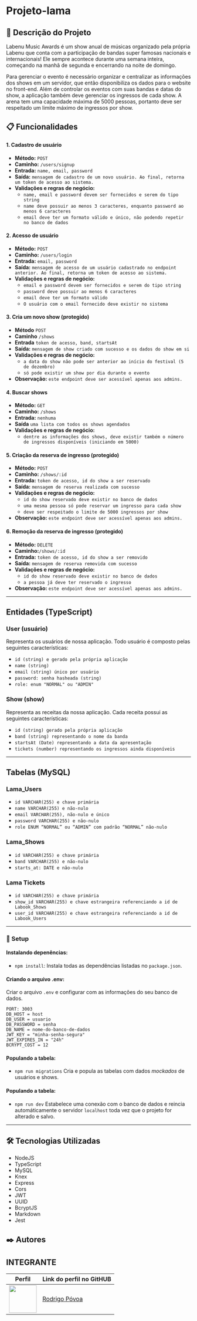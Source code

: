 # Projeto-lama

## 🚀 Descrição do Projeto

Labenu Music Awards é um show anual de músicas organizado pela própria Labenu que conta com a participação de bandas super famosas nacionais e internacionais! Ele sempre acontece durante uma semana inteira, começando na manhã de segunda e encerrando na noite de domingo.

Para gerenciar o evento é necessário organizar e centralizar as informações dos shows em um servidor, que então disponibiliza os dados para o website no front-end. Além de controlar os eventos com suas bandas e datas do show, a aplicação também deve gerenciar os ingressos de cada show. A arena tem uma capacidade máxima de 5000 pessoas, portanto deve ser respeitado um limite máximo de ingressos por show.

## 📋 Funcionalidades
#### 1. Cadastro de usuário

-   **Método:** `POST`
-   **Caminho:** `/users/signup`
-   **Entrada:** `name, email, password`
-   **Saída:** `mensagem de cadastro de um novo usuário. Ao final, retorna um token de acesso ao sistema.`
-   **Validações e regras de negócio:**
    -   `name, email e password devem ser fornecidos e serem do tipo string`
    -   `name deve possuir ao menos 3 caracteres, enquanto password ao menos 6 caracteres`
    -   `email deve ter um formato válido e único, não podendo repetir no banco de dados`

#### 2. Acesso de usuário

-   **Método:** `POST`
-   **Caminho:** `/users/login`
-   **Entrada:** `email, password`
-   **Saída:** `mensagem de acesso de um usuário cadastrado no endpoint anterior. Ao final, retorna um token de acesso ao sistema.`
-   **Validações e regras de negócio:**
    -   `email e password devem ser fornecidos e serem do tipo string`
    -   `password deve possuir ao menos 6 caracteres`
    -   `email deve ter um formato válido`
    -   `O usuário com o email fornecido deve existir no sistema`

#### 3. Cria um novo show (protegido)

-   **Método** `POST`
-   **Caminho** `/shows`
-   **Entrada** `token de acesso, band, startsAt`
-   **Saída:** `mensagem de show criado com sucesso e os dados do show em si`
-   **Validações e regras de negócio:**
    -   `a data do show não pode ser anterior ao início do festival (5 de dezembro)`
    -   `só pode existir um show por dia durante o evento`
-   **Observação:** `este endpoint deve ser acessível apenas aos admins.`

#### 4. Buscar shows

-   **Método:** `GET`
-   **Caminho:** `/shows`
-   **Entrada:** `nenhuma`
-   **Saída** `uma lista com todos os shows agendados`
-   **Validações e regras de negócio:**
    -   `dentre as informações dos shows, deve existir também o número de ingressos disponíveis (iniciando em 5000)`

#### 5. Criação da reserva de ingresso (protegido)

-   **Método:** `POST`
-   **Caminho:** `/shows/:id`
-   **Entrada:** `token de acesso, id do show a ser reservado`
-   **Saída:** `mensagem de reserva realizada com sucesso`
-   **Validações e regras de negócio:**
    -   `id do show reservado deve existir no banco de dados`
    -   `uma mesma pessoa só pode reservar um ingresso para cada show`
    -   `deve ser respeitado o limite de 5000 ingressos por show`
-   **Observação:** `este endpoint deve ser acessível apenas aos admins.`

#### 6. Remoção da reserva de ingresso (protegido)

-   **Método:** `DELETE`
-   **Caminho:**`/shows/:id`
-   **Entrada:** `token de acesso, id do show a ser removido`
-   **Saída:** `mensagem de reserva removida com sucesso`
-   **Validações e regras de negócio:**
    -   `id do show reservado deve existir no banco de dados`
    -   `a pessoa já deve ter reservado o ingresso`
-   **Observação:** `este endpoint deve ser acessível apenas aos admins.`

---

## Entidades (TypeScript)

### User (usuário)

Representa os usuários de nossa aplicação. Todo usuário é composto pelas seguintes características:

-   `id (string) e gerado pela própria aplicação`
-   `name (string)`
-   `email (string) único por usuário`
-   `password: senha hasheada (string)`
-   `role: enum "NORMAL" ou "ADMIN"`

### Show (show)

Representa as receitas da nossa aplicação. Cada receita possui as seguintes características:

-   `id (string) gerado pela própria aplicação`
-   `band (string) representando o nome da banda`
-   `startsAt (Date) representando a data da apresentação`
-   `tickets (number) representando os ingressos ainda disponíveis`

---

## Tabelas (MySQL)

### Lama_Users

-   `id VARCHAR(255) e chave primária`
-   `name VARCHAR(255) e não-nulo`
-   `email VARCHAR(255), não-nulo e único`
-   `password VARCHAR(255) e não-nulo`
-   `role ENUM “NORMAL” ou “ADMIN” com padrão “NORMAL” não-nulo`

### Lama_Shows

-   `id VARCHAR(255) e chave primária`
-   `band VARCHAR(255) e não-nulo`
-   `starts_at: DATE e não-nulo`

### Lama Tickets

-   `id VARCHAR(255) e chave primária`
-   `show_id VARCHAR(255) e chave estrangeira referenciando a id de Labook_Shows`
-   `user_id VARCHAR(255) e chave estrangeira referenciando a id de Labook_Users`

---

### 🔧 Setup
#### Instalando depenências:
-   `npm install`:
    Instala todas as dependências listadas no `package.json`.
    
#### Criando o arquivo .env:
Criar o arquivo `.env` e configurar com as informações do seu banco de dados.

```
PORT: 3003
DB_HOST = host
DB_USER = usuario
DB_PASSWORD = senha
DB_NAME = nome-do-banco-de-dados
JWT_KEY = "minha-senha-segura"
JWT_EXPIRES_IN = "24h"
BCRYPT_COST = 12
```

#### Populando a tabela:
-    `npm run migrations`
      Cria e popula as tabelas com dados _mockados_ de usuários e shows.
      
#### Populando a tabela:
-    `npm run dev`
      Estabelece uma conexão com o banco de dados e reincia automáticamente o servidor `localhost` toda vez que o projeto for alterado e salvo.
      
---

## 🛠️ Tecnologias Utilizadas

-   NodeJS
-   TypeScript
-   MySQL
-   Knex
-   Express
-   Cors
-   JWT
-   UUID
-   BcryptJS
-   Markdown
-   Jest

## ✒️ Autores

## INTEGRANTE
Perfil      | Link do perfil no GitHUB
--------- | ------
[<img src="https://avatars.githubusercontent.com/jrpovoa" width="75px;"/>](https://github.com/desenvolvedor1) | [ Rodrigo Póvoa ](https://github.com/jrpovoa)
